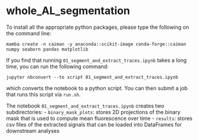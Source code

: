 # whole_AL_segmentation

To install all the appropriate python packages, please type the following on the command line:

`mamba create -n caiman -y anaconda::scikit-image conda-forge::caiman numpy seaborn pandas matplotlib`

If you find that running `01_segment_and_extract_traces.ipynb` takes a long time, you can run the following command:

`jupyter nbconvert --to script 01_segment_and_extract_traces.ipynb`

which converts the notebook to a python script. You can then submit a job that runs this script via `run.sh`.

The notebook `01_segment_and_extract_traces.ipynb` creates two subdirectories: 
    - `binary_mask_plots`:  stores 2D projections of the binary mask that is used to compute mean fluorescence over time
    - `results`: stores csv files of the extracted signals that can be loaded into DataFrames for downstream analyses